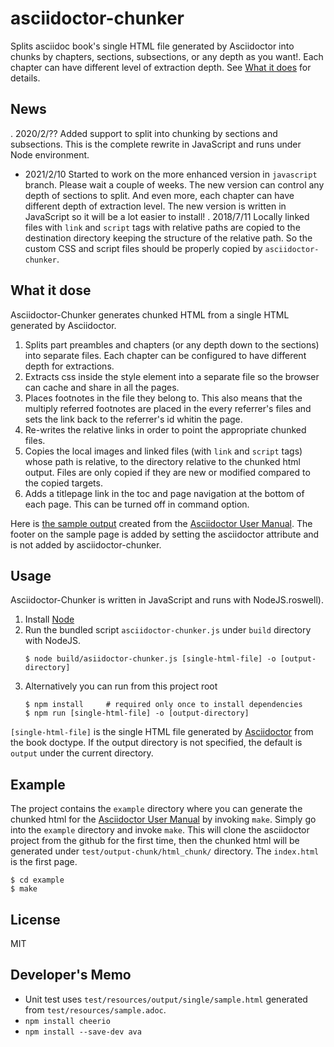 # asciidoctor-chunker

Splits asciidoc book's single HTML file generated by Asciidoctor into chunks by chapters, sections, subsections, or any depth as you want!.  Each chapter can have different level of extraction depth.  See [What it does](#what-it-does) for details.

## News

. 2020/2/??  Added support to split into chunking by sections and subsections. This is the complete rewrite in JavaScript and runs under Node environment.
- 2021/2/10  Started to work on the more enhanced version in `javascript` branch.  Please wait a couple of weeks.  The new version can control any depth of sections to split.  And even more, each chapter can have different depth of extraction level.   The new version is written in JavaScript so it will be a lot easier to install!
. 2018/7/11  Locally linked files with `link` and `script` tags with relative paths are copied to the destination directory keeping the structure of the relative path.  So the custom CSS and script files should be properly copied by `asciidoctor-chunker`.

## What it dose

Asciidoctor-Chunker generates chunked HTML from a single HTML generated by Asciidoctor.

1. Splits part preambles and chapters (or any depth down to the sections) into separate files. Each chapter can be configured to have different depth for extractions.
1. Extracts css inside the style element into a separate file so the browser can cache and share in all the pages.
1. Places footnotes in the file they belong to.  This also means that the multiply referred footnotes are placed in the every referrer's files and sets the link back to the referrer's id whitin the page.
1. Re-writes the relative links in order to point the appropriate chunked files.
1. Copies the local images and linked files (with `link` and `script` tags) whose path is relative, to the directory relative to the chunked html output.  Files are only copied if they are new or modified compared to the copied targets.
1. Adds a titlepage link in the toc and page navigation at the bottom of each page.  This can be turned off in command option.

Here is [the sample output](http://www.seinan-gu.ac.jp/~shito/asciidoctor/html_chunk/index.html) created from the [Asciidoctor User Manual](https://asciidoctor.org/docs/user-manual/).  The footer on the sample page is added by setting the asciidoctor attribute and is not added by asciidoctor-chunker.


## Usage

Asciidoctor-Chunker is written in JavaScript and runs with NodeJS.roswell).

1. Install [Node](https://nodejs.org/)
1. Run the bundled script `asciidoctor-chunker.js` under `build` directory with NodeJS.
    ```
    $ node build/asiidoctor-chunker.js [single-html-file] -o [output-directory]
    ```
1. Alternatively you can run from this project root
    ```
    $ npm install     # required only once to install dependencies
    $ npm run [single-html-file] -o [output-directory]
    ```
`[single-html-file]` is the single HTML file generated by [Asciidoctor](https://asciidoctor.org) from the book doctype.  If the output directory is not specified, the default is `output` under the current directory.


## Example

The project contains the `example` directory where you can generate the chunked html for the [Asciidoctor User Manual](https://asciidoctor.org/docs/user-manual/) by invoking `make`.  Simply go into the `example` directory and invoke `make`.  This will clone the asciidoctor project from the github for the first time, then the chunked html will be generated under `test/output-chunk/html_chunk/` directory.  The `index.html` is the first page.

```
$ cd example
$ make
```

## License

MIT

## Developer's Memo

- Unit test uses `test/resources/output/single/sample.html` generated from `test/resources/sample.adoc`.
- `npm install cheerio`
- `npm install --save-dev ava`
